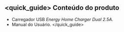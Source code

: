 ## <quick_guide> Conteúdo do produto

* Carregador USB *Energy Home Charger Dual 2.5A*.
* Manual do Usuário.
</quick_guide>
